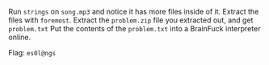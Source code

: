 
Run `strings` on  `song.mp3` and notice it has more files inside of it.
Extract the files with `foremost`.
Extract the `problem.zip` file you extracted out, and get `problem.txt`
Put the contents of the `problem.txt` into a BrainFuck interpreter online.

Flag: `es0l@ngs`